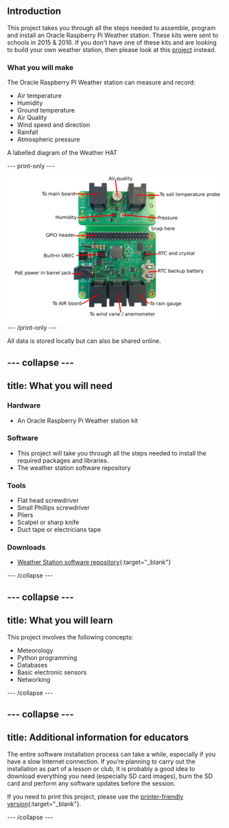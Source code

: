 ## Introduction

This project takes you through all the steps needed to assemble, program and install an Oracle Raspberry Pi Weather station. These kits were sent to schools in 2015 & 2016. If you don't have one of these kits and are looking to build your own weather station, then please look at this [project](https://projects.raspberrypi.org/en/projects/build-your-own-weather-station) instead.

### What you will make

The Oracle Raspberry PI Weather station can measure and record:

+ Air temperature
+ Humidity
+ Ground temperature
+ Air Quality
+ Wind speed and direction
+ Rainfall
+ Atmospheric pressure

A labelled diagram of the Weather HAT

--- print-only ---
![Complete project](images/weather-station-kit.png)
--- /print-only ---

All data is stored locally but can also be shared online.

--- collapse ---
---
title: What you will need
---
### Hardware

+ An Oracle Raspberry Pi Weather station kit

### Software

+ This project will take you through all the steps needed to install the required packages and libraries.
+ The weather station software repository

### Tools

+ Flat head screwdriver
+ Small Phillips screwdriver
+ Pliers
+ Scalpel or sharp knife
+ Duct tape or electricians tape

### Downloads

+ [Weather Station software repository](https://github.com/RaspberryPiFoundation/weather-station){:target="_blank"}

--- /collapse ---

--- collapse ---
---
title: What you will learn
---

This project involves the following concepts:

+ Meteorology
+ Python programming
+ Databases
+ Basic electronic sensors
+ Networking

--- /collapse ---

--- collapse ---
---
title: Additional information for educators
---

The entire software installation process can take a while, especially if you have a slow Internet connection. If you’re planning to carry out the installation as part of a lesson or club, it is probably a good idea to download everything you need (especially SD card images), burn the SD card and perform any software updates before the session.

If you need to print this project, please use the [printer-friendly version](https://projects.raspberrypi.org/en/projects/project-name/print){:target="_blank"}.


--- /collapse ---
